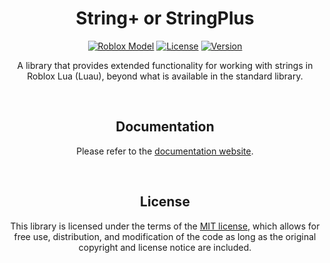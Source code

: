 <div id="Main" align="center"">
    <div id="About"">
        <h1><b>String+</b> or <b>StringPlus</b></h1>
        <a href="https://create.roblox.com/marketplace/asset/11868937809" target="_blank" title="Roblox Model">
            <img src="https://img.shields.io/badge/Roblox-Model-00A0FF?logo=Roblox&logoColor=00A0FF" alt="Roblox Model"/></a>
        <a href="https://opensource.org/licenses/MIT" target="_blank" title="License">
            <img src="https://img.shields.io/badge/License-MIT-%23ffbb45" alt="License"/></a>
        <a href="https://github.com/EgizianoEG/String-Plus/releases/tag/1.2.0" target="_blank" title="License">
            <img src="https://img.shields.io/badge/Version-1.2.0-red" alt="Version"/></a>
        <br>
        <p>
            A library that provides extended functionality for working with strings in Roblox Lua (Luau), beyond what is available in the standard library.
        </p>
    </div>
    <div id="Documentation">
        <br>
        <h2><b>Documentation</b></h2>
        <p>
            Please refer to the <a href="https://egizianoeg.github.io/String-Plus/" target="_blank" title="StringPlus's Documentation">documentation website</a>.
        </p>
    </div>
    <div id="License">
        <br>
        <h2><b>License</b></h2>
        <p>
            This library is licensed under the terms of the <a href="https://github.com/EgizianoEG/String-Plus/blob/main/LICENSE" title="Repository License">MIT license</a>, which allows for free use, distribution, and modification of the code as long as the original copyright and license notice are included.
        </p>
    </div>
</div>
